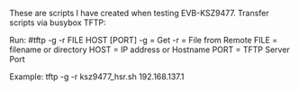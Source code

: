 These are scripts I have created when testing EVB-KSZ9477.
Transfer scripts via busybox TFTP:

Run:
    #tftp -g -r FILE HOST [PORT]
        -g = Get
        -r = File from Remote
        FILE = filename or directory
        HOST = IP address or Hostname
        PORT = TFTP Server Port
        
Example:
    tftp -g -r ksz9477_hsr.sh 192.168.137.1